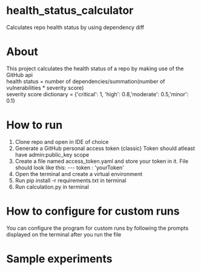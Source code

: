 # health_status_calculator
Calculates repo health status by using dependency diff 

# About
This project calculates the health status of a repo by making use of the GitHub api <br>
health status = number of dependencies/summation(number of vulnerabilities * severity score) <br>
severity score dictionary = {'critical': 1, 'high': 0.8,'moderate': 0.5,'minor': 0.1}

# How to run
1. Clone repo and open in IDE of choice
2. Generate a GitHub personal access token (classic)
    Token should atleast have admin:public_key scope
3. Create a file named access_token.yaml and store your token in it.
    File should look like this:
        ---
        token : 'yourToken'
4. Open the terminal and create a virtual environment
5. Run pip install -r requirements.txt in terminal
6. Run calculation.py in terminal
# How to configure for custom runs
You can configure the program for custom runs by following the prompts displayed on the terminal after you run the file
# Sample experiments





